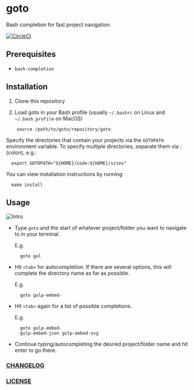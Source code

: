 # goto

Bash completion for fast project navigation.

[![CircleCI](https://circleci.com/gh/haensl/goto.svg?style=svg)](https://circleci.com/gh/haensl/goto)

## Prerequisites

* `bash-completion`

## Installation

1. Clone this repository

2.  Load goto in your Bash profile (usually `~/.bashrc` on Linux and `~/.bash_profile` on MacOS)

```
	source /path/to/goto/repository/goto
```

Specify the directories that contain your projects via the `GOTOPATH` environment variable. To specify multiple directories, separate them via : (colon), e.g.:

```
  export GOTOPATH="${HOME}/code:${HOME}/sites"
```

You can view installation instructions by running

```
  make install
```


## Usage

![Intro](goto-intro.gif)

* Type `goto` and the start of whatever project/folder you want to navigate to in your terminal.

  E.g.
  ```
    goto gul
  ```

* Hit `<tab>` for autocompletion. If there are several options, this will complete the directory name as far as possible.

  E.g.
  ```
    goto gulp-embed-
  ```

* Hit `<tab>` again for a list of possible completions.

  E.g.
  ```
    goto gulp-embed-
    gulp-embed-json gulp-embed-svg
  ```

* Continue typing/autocompleting the desired project/folder name and hit enter to go there.

### [CHANGELOG](CHANGELOG.md)

### [LICENSE](LICENSE)
